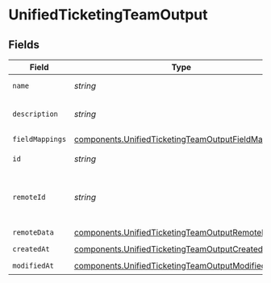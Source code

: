 # UnifiedTicketingTeamOutput


## Fields

| Field                                                                                                                    | Type                                                                                                                     | Required                                                                                                                 | Description                                                                                                              |
| ------------------------------------------------------------------------------------------------------------------------ | ------------------------------------------------------------------------------------------------------------------------ | ------------------------------------------------------------------------------------------------------------------------ | ------------------------------------------------------------------------------------------------------------------------ |
| `name`                                                                                                                   | *string*                                                                                                                 | :heavy_check_mark:                                                                                                       | The name of the team                                                                                                     |
| `description`                                                                                                            | *string*                                                                                                                 | :heavy_minus_sign:                                                                                                       | The description of the team                                                                                              |
| `fieldMappings`                                                                                                          | [components.UnifiedTicketingTeamOutputFieldMappings](../../models/components/unifiedticketingteamoutputfieldmappings.md) | :heavy_check_mark:                                                                                                       | N/A                                                                                                                      |
| `id`                                                                                                                     | *string*                                                                                                                 | :heavy_minus_sign:                                                                                                       | The UUID of the team                                                                                                     |
| `remoteId`                                                                                                               | *string*                                                                                                                 | :heavy_minus_sign:                                                                                                       | The id of the team in the context of the 3rd Party                                                                       |
| `remoteData`                                                                                                             | [components.UnifiedTicketingTeamOutputRemoteData](../../models/components/unifiedticketingteamoutputremotedata.md)       | :heavy_check_mark:                                                                                                       | N/A                                                                                                                      |
| `createdAt`                                                                                                              | [components.UnifiedTicketingTeamOutputCreatedAt](../../models/components/unifiedticketingteamoutputcreatedat.md)         | :heavy_check_mark:                                                                                                       | N/A                                                                                                                      |
| `modifiedAt`                                                                                                             | [components.UnifiedTicketingTeamOutputModifiedAt](../../models/components/unifiedticketingteamoutputmodifiedat.md)       | :heavy_check_mark:                                                                                                       | N/A                                                                                                                      |